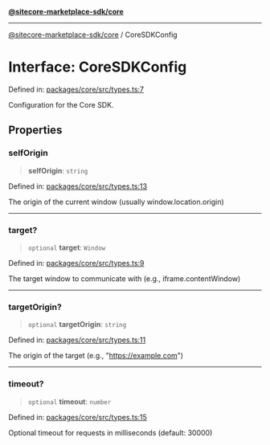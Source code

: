 [**@sitecore-marketplace-sdk/core**](../README.md)

***

[@sitecore-marketplace-sdk/core](../README.md) / CoreSDKConfig

# Interface: CoreSDKConfig

Defined in: [packages/core/src/types.ts:7](https://github.com/Sitecore/marketplace-sdk/blob/e3ec55ede335ad59ac5875d32f0d68c50e7bc899/packages/core/src/types.ts#L7)

Configuration for the Core SDK.

## Properties

### selfOrigin

> **selfOrigin**: `string`

Defined in: [packages/core/src/types.ts:13](https://github.com/Sitecore/marketplace-sdk/blob/e3ec55ede335ad59ac5875d32f0d68c50e7bc899/packages/core/src/types.ts#L13)

The origin of the current window (usually window.location.origin)

***

### target?

> `optional` **target**: `Window`

Defined in: [packages/core/src/types.ts:9](https://github.com/Sitecore/marketplace-sdk/blob/e3ec55ede335ad59ac5875d32f0d68c50e7bc899/packages/core/src/types.ts#L9)

The target window to communicate with (e.g., iframe.contentWindow)

***

### targetOrigin?

> `optional` **targetOrigin**: `string`

Defined in: [packages/core/src/types.ts:11](https://github.com/Sitecore/marketplace-sdk/blob/e3ec55ede335ad59ac5875d32f0d68c50e7bc899/packages/core/src/types.ts#L11)

The origin of the target (e.g., "https://example.com")

***

### timeout?

> `optional` **timeout**: `number`

Defined in: [packages/core/src/types.ts:15](https://github.com/Sitecore/marketplace-sdk/blob/e3ec55ede335ad59ac5875d32f0d68c50e7bc899/packages/core/src/types.ts#L15)

Optional timeout for requests in milliseconds (default: 30000)
